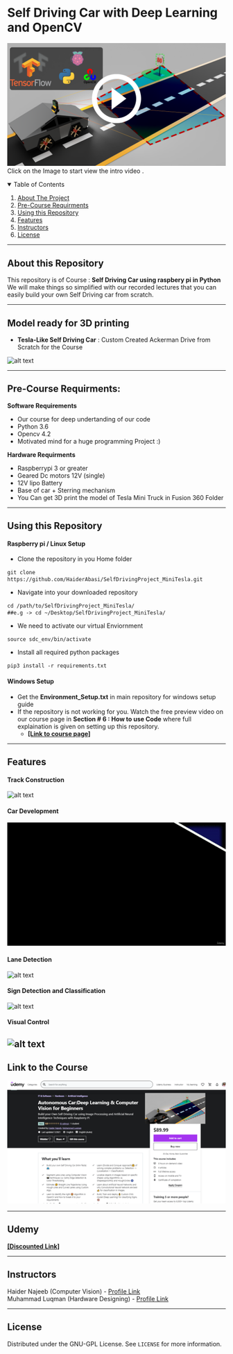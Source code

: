 # Self Driving Car with Deep Learning and OpenCV
[![alt text](https://github.com/HaiderAbasi/SelfDrivingProject_MiniTesla/blob/master/modeling%20files%20and%20Images/thumbnails/final_iamge.png)](https://www.youtube.com/watch?v=d1arwxOewl0 "Click to Watch Intro Video on Youtube")
Click on the Image to start view the intro video .

<details open="open">
  <summary>Table of Contents</summary>
  <ol>
    <li><a href="#About-this-Repository">About The Project</a></li>
    <li><a href="#Pre-Course-Requirments">Pre-Course Requirments</a></li>
    <li><a href="#Using-this-Repository">Using this Repository</a></li>
    <li><a href="#Features">Features</a></li>
    <li><a href="#Instructors">Instructors</a></li>
    <li><a href="#license">License</a></li>
  </ol>
</details>

----

## About this Repository

This repository is of Course : **Self Driving Car using raspbery pi in Python**
We will make things so simplified with our recorded lectures that you can easily build your own Self Driving car from scratch.

----

## Model ready for 3D printing 
- **Tesla-Like Self Driving Car** : Custom Created Ackerman Drive from Scratch for the Course 

![alt text](https://github.com/HaiderAbasi/SelfDrivingProject_MiniTesla/blob/master/modeling%20files%20and%20Images/gif/car_building.gif)

----

## Pre-Course Requirments:

**Software Requirements**
* Our course for deep undertanding of our code
* Python 3.6 
* Opencv 4.2
* Motivated mind for a huge programming Project :) 

**Hardware Requirments**
* Raspberrypi 3 or greater
* Geared Dc motors 12V (single)
* 12V lipo Battery
* Base of car + Sterring mechanism
* You Can get 3D print the model of Tesla Mini Truck in Fusion 360 Folder
----

## Using this Repository
#### **Raspberry pi / Linux Setup**
 * Clone the repository in you Home folder 
```
git clone https://github.com/HaiderAbasi/SelfDrivingProject_MiniTesla.git
```
 * Navigate into your downloaded repository 
 ```
cd /path/to/SelfDrivingProject_MiniTesla/
##e.g -> cd ~/Desktop/SelfDrivingProject_MiniTesla/
 ```
 * We need to activate our virtual Enviornment
 ```
source sdc_env/bin/activate
 ```
 * Install all required python packages
 ```
pip3 install -r requirements.txt
 ```

#### **Windows Setup**
* Get the **Environment_Setup.txt** in main repository for windows setup guide
* If the repository is not working for you. Watch the free preview video on our course page  in **Section # 6 : How to use Code** where full explaination is given on setting up this repository.
  * **[[Link to course page]](https://www.udemy.com/course/autonomous-car-deep-learning-computer-vision-for-beginners/?couponCode=GITHUB_DISCOUNT)**
----

## Features
#### **Track Construction**
![alt text](https://github.com/HaiderAbasi/SelfDrivingProject_MiniTesla/blob/master/modeling%20files%20and%20Images/gif/track.gif)
#### **Car Development**
![alt text](https://github.com/HaiderAbasi/SelfDrivingProject_MiniTesla/blob/master/modeling%20files%20and%20Images/gif/car_preparation.gif)
#### **Lane Detection**
![alt text](https://github.com/HaiderAbasi/SelfDrivingProject_MiniTesla/blob/master/modeling%20files%20and%20Images/gif/lane_detection.gif)
#### **Sign Detection and Classification**
![alt text](https://github.com/HaiderAbasi/SelfDrivingProject_MiniTesla/blob/master/modeling%20files%20and%20Images/gif/sign_detection.gif)
#### **Visual Control**
![alt text](https://github.com/HaiderAbasi/SelfDrivingProject_MiniTesla/blob/master/modeling%20files%20and%20Images/gif/visual_control.gif)
----

## Link to the Course
![alt text](https://github.com/HaiderAbasi/SelfDrivingProject_MiniTesla/blob/master/modeling%20files%20and%20Images/thumbnails/TSDC.png)

----
## Udemy
**[[Discounted Link]](https://www.udemy.com/course/autonomous-car-deep-learning-computer-vision-for-beginners/?couponCode=GITHUB_DISCOUNT)**



----

## Instructors

Haider Najeeb   (Computer Vision)    -  [Profile Link](https://www.linkedin.com/in/haider-najeeb-68812516a/)  
Muhammad Luqman (Hardware Designing) - [Profile Link](https://www.linkedin.com/in/muhammad-luqman-9b227a11b/)  

----
## License

Distributed under the GNU-GPL License. See `LICENSE` for more information.
